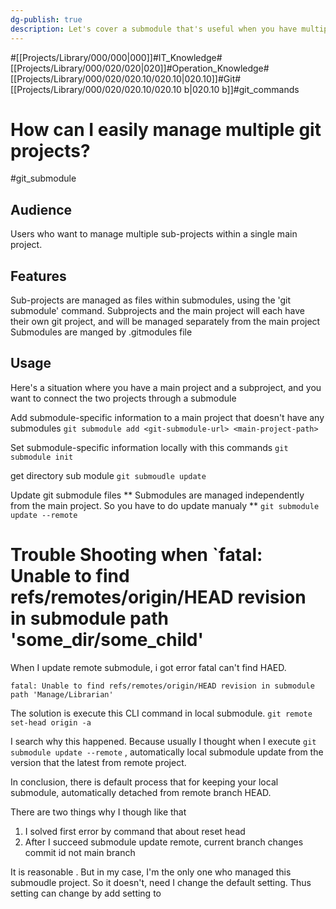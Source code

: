 ```yaml
---
dg-publish: true
description: Let's cover a submodule that's useful when you have multiple projects. Useful when you have B, C, D independent projects inside a big A project.
---
```

#[[Projects/Library/000/000\|000]]#IT_Knowledge#[[Projects/Library/000/020/020\|020]]#Operation_Knowledge#[[Projects/Library/000/020/020.10/020.10\|020.10]]#Git#[[Projects/Library/000/020/020.10/020.10 b\|020.10 b]]#git_commands




# How can I easily manage multiple git projects?
#git_submodule


## Audience
 Users who want to manage multiple sub-projects within a single main project.

## Features
Sub-projects are managed as files within submodules, using the 'git submodule' command.
Subprojects and the main project will each have their own git project, and will be managed separately from the main project
Submodules are manged by .gitmodules file

## Usage
Here's a situation where you have a main project and a subproject, and you want to connect the two projects through a submodule

Add submodule-specific information to a main project that doesn't have any submodules
`git submodule add <git-submodule-url> <main-project-path>` 

Set submodule-specific information locally with this commands
`git submodule init`

get directory sub module
`git submoudle update` 

Update git submodule files
** Submodules are managed independently from the main project. So you have to do update manualy **
`git submodule update --remote`






# Trouble Shooting when `fatal: Unable to find refs/remotes/origin/HEAD revision in submodule path 'some_dir/some_child'

When I update remote submodule, i got error fatal can't find HAED.

`fatal: Unable to find refs/remotes/origin/HEAD revision in submodule path 'Manage/Librarian'`

The solution is execute this CLI command in local submodule.
`git remote set-head origin -a`

I search why this happened.
Because usually I thought when I execute `git submodule update --remote`  , automatically local submodule update from the version that the latest from remote project.

In conclusion, there is default process that for keeping your local submodule, automatically detached from remote branch HEAD.

There are two things why I though like that
1. I solved first error by command that about reset head
2. After I succeed submodule update remote, current branch changes commit id not main branch

It is reasonable . But in my case, I'm the only one who managed this submoudle project. So it doesn't, need I change the default setting.
Thus setting can change by add setting to
